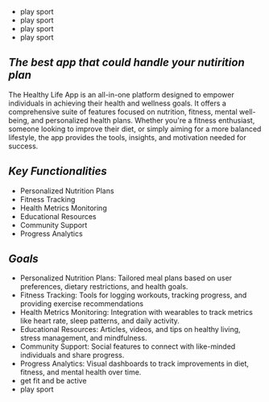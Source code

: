 
- play sport
- play sport
- play sport
- play sport
## _The best app that could handle your nutirition plan_

The Healthy Life App is an all-in-one platform designed to empower individuals in achieving their health and wellness goals. It offers a comprehensive suite of features focused on nutrition, fitness, mental well-being, and personalized health plans. Whether you're a fitness enthusiast, someone looking to improve their diet, or simply aiming for a more balanced lifestyle, the app provides the tools, insights, and motivation needed for success.

## _Key Functionalities_

- Personalized Nutrition Plans
- Fitness Tracking
- Health Metrics Monitoring
- Educational Resources
- Community Support
- Progress Analytics

## _Goals_

- Personalized Nutrition Plans: Tailored meal plans based on user preferences, dietary restrictions, and health goals.
- Fitness Tracking: Tools for logging workouts, tracking progress, and providing exercise recommendations
- Health Metrics Monitoring: Integration with wearables to track metrics like heart rate, sleep patterns, and daily activity.
- Educational Resources: Articles, videos, and tips on healthy living, stress management, and mindfulness.
- Community Support: Social features to connect with like-minded individuals and share progress.
- Progress Analytics: Visual dashboards to track improvements in diet, fitness, and mental health over time.
- get fit and be active
- play sport